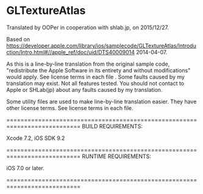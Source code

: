 # GLTextureAtlas

Translated by OOPer in cooperation with shlab.jp, on 2015/12/27.

Based on
<https://developer.apple.com/library/ios/samplecode/GLTextureAtlas/Introduction/Intro.html#//apple_ref/doc/uid/DTS40009014>
2014-04-07.

As this is a line-by-line translation from the original sample code, "redistribute the Apple Software in its entirety and without modifications" would apply. See license terms in each file .
Some faults caused by my translation may exist. Not all features tested.
You should not contact to Apple or SHLab(jp) about any faults caused by my translation.

Some utility files are used to make line-by-line translation easier. They have other license terms.
See license terms in each file.

===========================================================================
BUILD REQUIREMENTS:

Xcode 7.2, iOS SDK 9.2

===========================================================================
RUNTIME REQUIREMENTS:

iOS 7.0 or later.

===========================================================================
